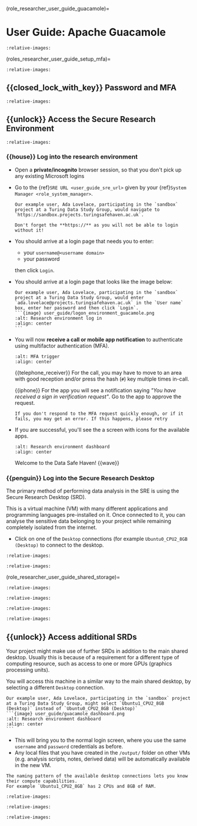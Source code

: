 (role_researcher_user_guide_guacamole)=

# User Guide: Apache Guacamole

```{include} snippets/01_introduction.partial.md
:relative-images:
```

(roles_researcher_user_guide_setup_mfa)=

```{include} snippets/02_account_setup.partial.md
:relative-images:
```

## {{closed_lock_with_key}} Password and MFA

```{include} snippets/13_MFA.partial.md
:relative-images:
```

## {{unlock}} Access the Secure Research Environment

```{include} snippets/03_01_prerequisites.partial.md
:relative-images:
```

### {{house}} Log into the research environment

- Open a **private/incognito** browser session, so that you don't pick up any existing Microsoft logins

- Go to the {ref}`SRE URL <user_guide_sre_url>` given by your {ref}`System Manager <role_system_manager>`.

  ```{note}
  Our example user, Ada Lovelace, participating in the `sandbox` project at a Turing Data Study Group, would navigate to `https://sandbox.projects.turingsafehaven.ac.uk`.
  ```

  ```{important}
  Don't forget the **https://** as you will not be able to login without it!
  ```

- You should arrive at a login page that needs you to enter:

    - your `username@<username domain>`
    - your password

  then click `Login`.

- You should arrive at a login page that looks like the image below:

  ````{note}
  Our example user, Ada Lovelace, participating in the `sandbox` project at a Turing Data Study Group, would enter `ada.lovelace@projects.turingsafehaven.ac.uk` in the `User name` box, enter her password and then click `Login`.
  ```{image} user_guide/logon_environment_guacamole.png
  :alt: Research environment log in
  :align: center
  ```
  ````

- You will now **receive a call or mobile app notification** to authenticate using multifactor authentication (MFA).

  ```{image} user_guide/guacamole_mfa.png
  :alt: MFA trigger
  :align: center
  ```

  {{telephone_receiver}} For the call, you may have to move to an area with good reception and/or press the hash (`#`) key multiple times in-call.

  {{iphone}} For the app you will see a notification saying _"You have received a sign in verification request"_. Go to the app to approve the request.

  ```{caution}
  If you don't respond to the MFA request quickly enough, or if it fails, you may get an error. If this happens, please retry
  ```

- If you are successful, you'll see the a screen with icons for the available apps.

  ```{image} user_guide/guacamole_dashboard.png
  :alt: Research environment dashboard
  :align: center
  ```

  Welcome to the Data Safe Haven! {{wave}}

### {{penguin}} Log into the Secure Research Desktop

The primary method of performing data analysis in the SRE is using the Secure Research Desktop (SRD).

This is a virtual machine (VM) with many different applications and programming languages pre-installed on it.
Once connected to it, you can analyse the sensitive data belonging to your project while remaining completely isolated from the internet.

- Click on one of the `Desktop` connections (for example `Ubuntu0_CPU2_8GB (Desktop)` to connect to the desktop.

```{include} snippets/03_02_srd_login.partial.md
:relative-images:
```

```{include} snippets/04_using_srd.partial.md
:relative-images:
```

<!-- Note that we cannot include this anchor in the `partial` file as it would then appear in two different files-->

(role_researcher_user_guide_shared_storage)=

```{include} snippets/05_share_files.partial.md
:relative-images:
```

```{include} snippets/06_cocalc.partial.md
:relative-images:
```

```{include} snippets/07_gitlab.partial.md
:relative-images:
```

```{include} snippets/08_codimd.partial.md
:relative-images:
```

## {{unlock}} Access additional SRDs

Your project might make use of further SRDs in addition to the main shared desktop.
Usually this is because of a requirement for a different type of computing resource, such as access to one or more GPUs (graphics processing units).

You will access this machine in a similar way to the main shared desktop, by selecting a different `Desktop` connection.

````{note}
Our example user, Ada Lovelace, participating in the `sandbox` project at a Turing Data Study Group, might select `Ubuntu1_CPU2_8GB (Desktop)` instead of `Ubuntu0_CPU2_8GB (Desktop)`
```{image} user_guide/guacamole_dashboard.png
:alt: Research environment dashboard
:align: center
```
````

- This will bring you to the normal login screen, where you use the same `username` and `password` credentials as before.
- Any local files that you have created in the `/output/` folder on other VMs (e.g. analysis scripts, notes, derived data) will be automatically available in the new VM.

```{tip}
The naming pattern of the available desktop connections lets you know their compute capabilities.
For example `Ubuntu1_CPU2_8GB` has 2 CPUs and 8GB of RAM.
```

```{include} snippets/10_databases.partial.md
:relative-images:
```

```{include} snippets/11_report_bugs.partial.md
:relative-images:
```

```{include} snippets/12_end_matter.partial.md
:relative-images:
```
